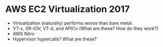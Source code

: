 # AWS EC2 Virtualization 2017

- Virtualization (naturally) performs worse than bare metal
- VT-x, SR-IOV, VT-d, and APICv (What are these? How do they work?) <RESEARCH ME>
- <RESEARCH ME> AWS Nitro
- Hypervisor hypercalls? What are these?